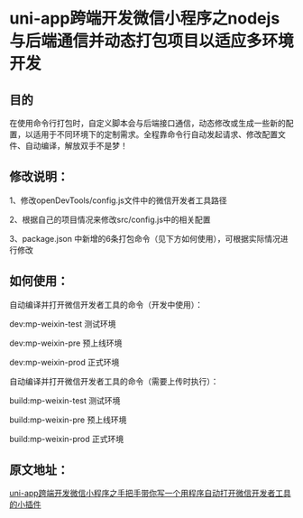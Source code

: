 # uni-app跨端开发微信小程序之nodejs与后端通信并动态打包项目以适应多环境开发

## 目的
在使用命令行打包时，自定义脚本会与后端接口通信，动态修改或生成一些新的配置，以适用于不同环境下的定制需求。全程靠命令行自动发起请求、修改配置文件、自动编译，解放双手不是梦！

## 修改说明：
1、修改openDevTools/config.js文件中的微信开发者工具路径

2、根据自己的项目情况来修改src/config.js中的相关配置

3、package.json 中新增的6条打包命令（见下方如何使用），可根据实际情况进行修改


## 如何使用：
自动编译并打开微信开发者工具的命令（开发中使用）：

dev:mp-weixin-test 测试环境

dev:mp-weixin-pre  预上线环境

dev:mp-weixin-prod  正式环境

自动编译并打开微信开发者工具的命令（需要上传时执行）：

build:mp-weixin-test 测试环境

build:mp-weixin-pre  预上线环境

build:mp-weixin-prod  正式环境


## 原文地址：
[uni-app跨端开发微信小程序之手把手带你写一个用程序自动打开微信开发者工具的小插件](http://www.yilingsj.com/xwzj/2021-05-04/uni-app-vue-cli-openDevTools.html)
